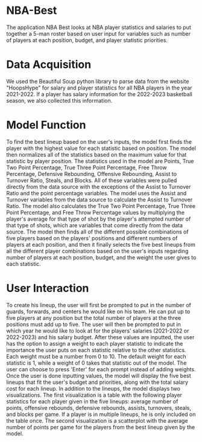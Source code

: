 # NBA-Best

The application NBA Best looks at NBA player statistics and salaries to put together a 5-man roster based on user input for variables such as number of players at each position, budget, and player statistic priorities.

# Data Acquisition
We used the Beautiful Soup python library to parse data from the website "HoopsHype" for salary and player statistics for all NBA players in the year 2021-2022. If a player has salary information for the 2022-2023 basketball season, we also collected this information.

# Model Function
To find the best lineup based on the user's inputs, the model first finds the player with the highest value for each statistic based on position. The model then normalizes all of the statistics based on the maximum value for that statistic by player position. The statistics used in the model are Points, True Two Point Percentage, True Three Point Percentage, Free Throw Percentage, Defensive Rebounding, Offensive Rebounding, Assist to Turnover Ratio, Steals, and Blocks. All of these variables were pulled directly from the data source with the exceptions of the Assist to Turnover Ratio and the point percentage variables. The model uses the Assist and Turnover variables from the data source to calculate the Assist to Turnover Ratio. The model also calculates the True Two Point Percentage, True Three Point Percentage, and Free Throw Percentage values by multiplying the player's average for that type of shot by the player's attempted number of that type of shots, which are variables that come directly from the data source. The model then finds all of the different possible combinations of five players based on the players' positions and different numbers of players at each position, and then it finally selects the five best lineups from all the different player combinations based on the user's inputs regarding number of players at each position, budget, and the weight the user gives to each statistic.

# User Interaction
To create his lineup, the user will first be prompted to put in the number of guards, forwards, and centers he would like on his team. He can put up to five players at any position but the total number of players at the three positions must add up to five. The user will then be prompted to put in which year he would like to look at for the players' salaries (2021-2022 or 2022-2023) and his salary budget. After these values are inputted, the user has the option to assign a weight to each player statistic to indicate the importance the user puts on each statistic relative to the other statistics. Each weight must be a number from 0 to 10. The default weight for each statistic is 1, while a weight of 0 takes that statistic out of the model. The user can choose to press 'Enter' for each prompt instead of adding weights. Once the user is done inputting values, the model will display the five best lineups that fit the user's budget and priorities, along with the total salary cost for each lineup. In addition to the lineups, the model displays two visualizations. The first visualization is a table with the following player statistics for each player given in the five lineups: average number of points, offensive rebounds, defensive rebounds, assists, turnovers, steals, and blocks per game. If a player is in multiple lineups, he is only included on the table once. The second visualization is a scatterplot with the average number of points per game for the players from the best lineup given by the model.
